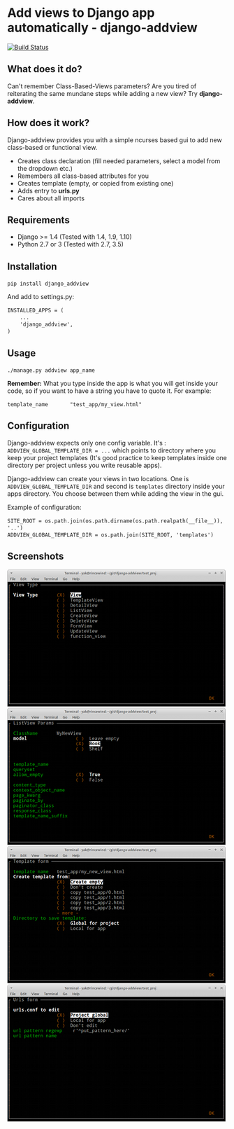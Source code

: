 # Add views to Django app automatically - django-addview
[![Build Status](https://travis-ci.org/yakxxx/django-addview.png)](https://travis-ci.org/yakxxx/django-addview)
## What does it do?

Can't remember Class-Based-Views parameters?
Are you tired of reiterating the same mundane steps while adding a new view?
Try __django-addview__.

## How does it work?

Django-addview provides you with a simple ncurses based gui to add new class-based or functional view.

* Creates class declaration (fill needed parameters, select a model from the dropdown etc.)
* Remembers all class-based attributes for you
* Creates template (empty, or copied from existing one)
* Adds entry to __urls.py__
* Cares about all imports

## Requirements

* Django >= 1.4 (Tested with 1.4, 1.9, 1.10)
* Python 2.7 or 3 (Tested with 2.7, 3.5)

## Installation

`pip install django_addview`

And add to settings.py:

```
INSTALLED_APPS = (
    ...
    'django_addview',
)
```

## Usage

`./manage.py addview app_name`

__Remember:__ What you type inside the app is what you will get inside your code, so if you want to have a string you have to quote it.
For example:

```
template_name       "test_app/my_view.html"
```

## Configuration
Django-addview expects only one config variable. It's : `ADDVIEW_GLOBAL_TEMPLATE_DIR = ...`
which points to directory where you keep your project templates 
(It's good practice to keep templates inside one directory per project unless you write reusable apps).

Django-addview can create your views in two locations. One is `ADDVIEW_GLOBAL_TEMPLATE_DIR` and second is `templates`
directory inside your apps directory. You choose between them while adding the view in the gui.

Example of configuration:

```
SITE_ROOT = os.path.join(os.path.dirname(os.path.realpath(__file__)), '..')
ADDVIEW_GLOBAL_TEMPLATE_DIR = os.path.join(SITE_ROOT, 'templates')

```

## Screenshots
![screenshot 1](/_screenshots/addview1.png?raw=true)
![screenshot 2](/_screenshots/addview2.png?raw=true)
![screenshot 3](/_screenshots/addview3.png?raw=true)
![screenshot 4](/_screenshots/addview4.png?raw=true)
